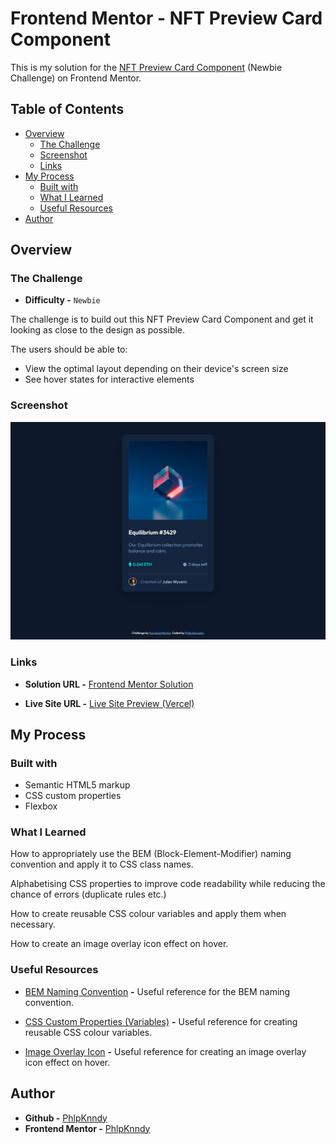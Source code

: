 # Frontend Mentor - NFT Preview Card Component

This is my solution for the [NFT Preview Card Component](https://www.frontendmentor.io/challenges/nft-preview-card-component-SbdUL_w0U) (Newbie Challenge) on Frontend Mentor.

## Table of Contents

- [Overview](#overview)
  - [The Challenge](#the-challenge)
  - [Screenshot](#screenshot)
  - [Links](#links)
- [My Process](#my-process)
  - [Built with](#built-with)
  - [What I Learned](#what-i-learned)
  - [Useful Resources](#useful-resources)
- [Author](#author)

## Overview

### The Challenge

- **Difficulty -** `Newbie`

The challenge is to build out this NFT Preview Card Component and get it looking as close to the design as possible.

The users should be able to:

- View the optimal layout depending on their device's screen size
- See hover states for interactive elements

### Screenshot

![](./screenshot.png)

### Links

- **Solution URL -** [Frontend Mentor Solution](#)

- **Live Site URL -** [Live Site Preview (Vercel)](#)

## My Process

### Built with

- Semantic HTML5 markup
- CSS custom properties
- Flexbox

### What I Learned

How to appropriately use the BEM (Block-Element-Modifier) naming convention and apply it to CSS class names.

Alphabetising CSS properties to improve code readability while reducing the chance of errors (duplicate rules etc.)

How to create reusable CSS colour variables and apply them when necessary.

How to create an image overlay icon effect on hover.

### Useful Resources

- [BEM Naming Convention](https://getbem.com/naming/) **-** Useful reference for the BEM naming convention.

- [CSS Custom Properties (Variables)](https://developer.mozilla.org/en-US/docs/Web/CSS/Using_CSS_custom_properties) **-** Useful reference for creating reusable CSS colour variables.

- [Image Overlay Icon](https://www.w3schools.com/howto/howto_css_image_overlay_icon.asp) **-** Useful reference for creating an image overlay icon effect on hover.

## Author

- **Github -** [PhlpKnndy](https://github.com/PhlpKnndy)
- **Frontend Mentor -** [PhlpKnndy](https://www.frontendmentor.io/profile/PhlpKnndy)
